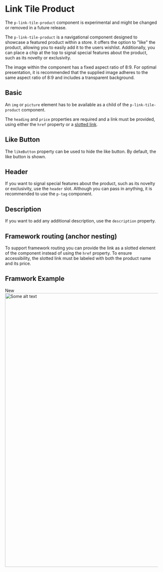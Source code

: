 # Link Tile Product

<Notification heading="Experimental Component" state="warning">
  The <code>p-link-tile-product</code> component is experimental and might be changed or removed in a future release.
</Notification>

The `p-link-tile-product` is a navigational component designed to showcase a featured product within a store. it offers
the option to "like" the product, allowing you to easily add it to the users wishlist. Additionally, you can place a
chip at the top to signal special features about the product, such as its novelty or exclusivity.

<Notification heading="Image Aspect Ratio" state="warning">
  The image within the component has a fixed aspect ratio of 8:9. For optimal presentation, it is recommended that the supplied image adheres to the same aspect ratio of 8:9 and includes
a transparent background. </Notification>

<TableOfContents></TableOfContents>

## Basic

An `img` or `picture` element has to be available as a child of the `p-link-tile-product` component.

The `heading` and `price` properties are required and a link must be provided, using either the `href` property or a
[slotted link](components/link-tile-product/examples#framework-routing-anchor-nesting).

<Playground :markup="basic" :config="config"></Playground>

## Like Button

The `likeButton` property can be used to hide the like button. By default, the like button is shown.

<Playground :markup="likeButtonMarkup" :config="config">
  <SelectOptions v-model="likeButton" :values="likeButtons" name="like-button"></SelectOptions>
</Playground>

## Header

If you want to signal special features about the product, such as its novelty or exclusivity, use the `header` slot.
Although you can pass in anything, it is recommended to use the `p-tag` component.

<Playground :markup="header" :config="config"></Playground>

## Description

If you want to add any additional description, use the `description` property.

<Playground :markup="description" :config="config"></Playground>

## Framework routing (anchor nesting)

To support framework routing you can provide the link as a slotted element of the component instead of using the `href`
property. To ensure accessibility, the slotted link must be labeled with both the product name and its price.

<Playground :markup="slottedLink" :config="config"></Playground>

## Framwork Example

<Playground :frameworkMarkup="example" :config="{ ...config, withoutDemo: true }">
    <p-link-tile-product
    :heading="'Some product'"
    :price="'1.911,00 €'"
    :description="'Some description'"
    :href="'https://www.porsche.com'"
    :liked="liked"
    @like="handleLike"
    :theme="theme"
  >
    <p-tag slot="header" :color="'background-base'">New</p-tag>
    <img :src="imgSrc2" width="800" height="900" alt="Some alt text" />
  </p-link-tile-product>
</Playground>

<script lang="ts">
import Vue from 'vue';
import Component from 'vue-class-component'; 
import {getLinkTileProductCodeSamples} from "shared/src"; 
import type { Theme } from '@/models';

@Component
export default class Code extends Vue {
  config = { themeable: true, spacing: 'block' };
  imgSrc = require('@/assets/weekender.webp');
  imgSrc2 = require('@/assets/placeholder_800x900.svg');
  img = `<img src="${this.imgSrc}" alt="Some alt text" />`;
  link = `<a href="https://www.porsche.com">Weekender, 1.911,00 €</a>`;
  headerSlot = `<p-tag slot="header" color="background-base">New</p-tag>`;

  liked = false;

  handleLike(e) {
    e.preventDefault();
    this.liked = !e.detail.liked;
  };

  get theme(): Theme {
    return this.$store.getters.playgroundTheme;
  }


  example = getLinkTileProductCodeSamples();

  basic = `<p-link-tile-product heading="Weekender" price="1.911,00 €" href="https://porsche.com" theme="${this.theme}">
  ${this.img}
</p-link-tile-product>

<p-link-tile-product heading="Weekender" price="1.911,00 €" href="https://porsche.com" theme="${this.theme}">
  <picture>
    <source media="(min-width:400px)" srcset="${this.imgSrc}" />
    ${this.img}
  </picture>
</p-link-tile-product>`;

  likeButton = 'false';
  likeButtons = ['true', 'false'];
  get likeButtonMarkup() {
    return`<p-link-tile-product heading="Weekender" price="1.911,00 €" href="https://porsche.com" ${this.likeButton === 'false' ? 'like-button="false"' : ''} theme="${this.theme}">
  ${this.img}
</p-link-tile-product>`;
  };

  header = `<p-link-tile-product heading="Weekender" price="1.911,00 €" href="https://porsche.com" theme="${this.theme}">
  ${this.headerSlot}
  ${this.img}
</p-link-tile-product>`;

  description = `<p-link-tile-product heading="Weekender" price="1.911,00 €" href="https://porsche.com" description="incl. VAT" theme="${this.theme}">
  ${this.img}
</p-link-tile-product>`;

  slottedLink = `<p-link-tile-product heading="Weekender" price="1.911,00 €" description="incl. VAT" theme="${this.theme}">
  ${this.link}
  ${this.img}
</p-link-tile-product>`;
}
</script>

<style scoped lang="scss">
  :deep(p-link-tile-product) {
    max-width: 400px;
  }
</style>
